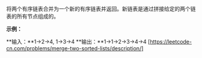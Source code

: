 将两个有序链表合并为一个新的有序链表并返回。新链表是通过拼接给定的两个链表的所有节点组成的。 

**示例：**

**输入：**1->2->4, 1->3->4
**输出：**1->1->2->3->4->4 
[https://leetcode-cn.com/problems/merge-two-sorted-lists/description/]
